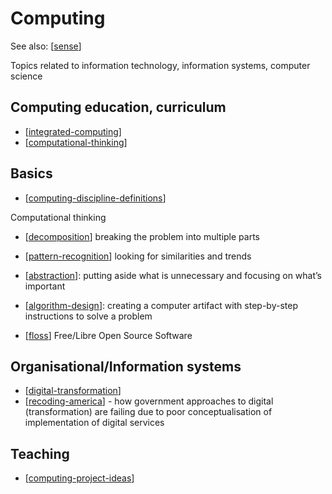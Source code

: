 <!--
 Copyright (C) 2023 David Jones
 
 This file is part of memex.
 
 memex is free software: you can redistribute it and/or modify
 it under the terms of the GNU General Public License as published by
 the Free Software Foundation, either version 3 of the License, or
 (at your option) any later version.
 
 memex is distributed in the hope that it will be useful,
 but WITHOUT ANY WARRANTY; without even the implied warranty of
 MERCHANTABILITY or FITNESS FOR A PARTICULAR PURPOSE.  See the
 GNU General Public License for more details.
 
 You should have received a copy of the GNU General Public License
 along with memex.  If not, see <http://www.gnu.org/licenses/>.
-->

# Computing 

See also: [[sense]]

Topics related to information technology, information systems, computer science

## Computing education, curriculum

- [[integrated-computing]]
- [[computational-thinking]]

## Basics 

- [[computing-discipline-definitions]]

Computational thinking
- [[decomposition]] breaking the problem into multiple parts
- [[pattern-recognition]] looking for similarities and trends
- [[abstraction]]: putting aside what is unnecessary and focusing on what’s important
- [[algorithm-design]]: creating a computer artifact with step-by-step instructions to solve a problem


- [[floss]] Free/Libre Open Source Software

## Organisational/Information systems

- [[digital-transformation]]
- [[recoding-america]] - how government approaches to digital (transformation) are failing due to poor conceptualisation of implementation of digital services



## Teaching 

- [[computing-project-ideas]]

[//begin]: # "Autogenerated link references for markdown compatibility"
[sense]: ../sense "Sense"
[integrated-computing]: integrated-computing "Integrated Computing"
[computational-thinking]: computational-thinking "Computation thinking"
[computing-discipline-definitions]: computing-discipline-definitions "Definitions of computing related disciplines"
[decomposition]: decomposition "Decomposition"
[pattern-recognition]: pattern-recognition "pattern-recognition"
[abstraction]: abstraction "Abstraction"
[algorithm-design]: algorithm-design "Algorithm design"
[floss]: floss "FLOSS and FOSS"
[digital-transformation]: digital-transformation "Digital Transformation"
[recoding-america]: recoding-america "Recoding America"
[computing-project-ideas]: computing-project-ideas "Computing project ideas"
[//end]: # "Autogenerated link references"